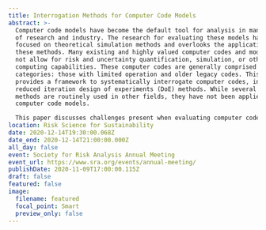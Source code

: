 ```yaml
---
title: Interrogation Methods for Computer Code Models
abstract: >-
  Computer code models have become the default tool for analysis in many areas
  of research and industry. The research for evaluating these models has been
  focused on theoretical simulation methods and overlooks the application of
  these methods. Many existing and highly valued computer codes and models do
  not allow for risk and uncertainty quantification, simulation, or other modern
  computing capabilities. These computer codes are generally comprised of two
  categories: those with limited operation and older legacy codes. This paper
  provides a framework to systematically interrogate computer codes, including
  reduced iteration design of experiments (DoE) methods. While several of these
  methods are routinely used in other fields, they have not been applied to
  computer code models. 

  This paper discusses challenges present when evaluating computer codes and offers a decision framework for selecting interrogation methods. New and alternative use cases for existing models is a focus. Interrogation of computer codes is a complex process and multiple methods exist. Defaulting to normal operation or one-factor at a time analysis can provide insufficient understanding of the model. Selections of a method is based on operational characteristics, resources, time, and the required outcome. Application of experiment designs to computer code interrogation enables existing models to be extended to new use cases, such as risk or uncertainty analysis, while maintaining the integrity of code validation.
location: Risk Science for Sustainability
date: 2020-12-14T19:30:00.068Z
date_end: 2020-12-14T21:00:00.000Z
all_day: false
event: Society for Risk Analysis Annual Meeting
event_url: https://www.sra.org/events/annual-meeting/
publishDate: 2020-11-09T17:00:00.115Z
draft: false
featured: false
image:
  filename: featured
  focal_point: Smart
  preview_only: false
---
```

